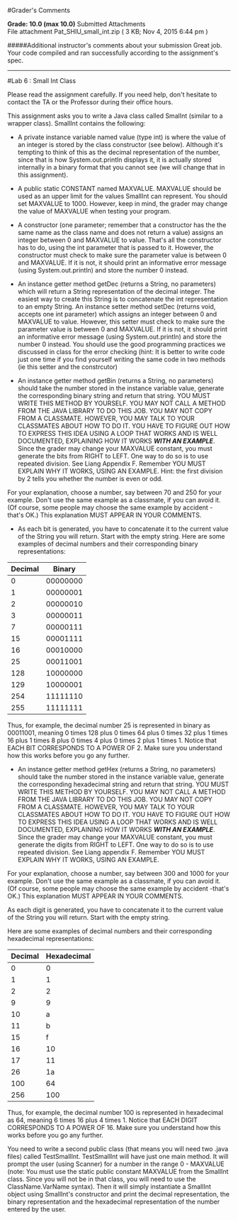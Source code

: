 #Grader's Comments

**Grade:  10.0    (max 10.0)**
Submitted Attachments  
File attachment  Pat_SHIU_small_int.zip ( 3 KB; Nov 4, 2015 6:44 pm ) 

#####Additional instructor's comments about your submission
Great job.  Your code compiled and ran successfully according to the assignment's spec.


----------------------------------------------------
#Lab 6 : Small Int Class 

Please read the assignment carefully. If you need help, don't hesitate to contact the TA or the Professor during their office hours.  

This assignment asks you to write a Java class called SmalInt (similar to a wrapper class). SmallInt contains the following:  

- A private instance variable named value (type int) is where the value of an integer is stored by the class constructor (see below). Although it's tempting to think of this as the decimal representation of the number, since that is how System.out.println displays it, it is actually stored internally in a binary format that you cannot see (we will change that in this assignment). 

- A public static CONSTANT named MAXVALUE. MAXVALUE should be used as an upper limit for the values SmallInt can represent. You should set MAXVALUE to 1000. However, keep in mind, the grader may change the value of MAXVALUE when testing your program. 

- A constructor (one parameter; remember that a constructor has the the same name as the class name and does not return a value) assigns an integer between 0 and MAXVALUE to value. That's all the constructor has to do, using the int parameter that is passed to it. However, the constructor must check to make sure the parameter value is between 0 and MAXVALUE. If it is not, it should print an informative error message (using System.out.println) and store the number 0 instead. 

- An instance getter method getDec (returns a String, no parameters) which will return a String representation of the decimal integer. The easiest way to create this String is to concatenate the int representation to an empty String.
An instance setter method setDec (returns void, accepts one int parameter) which assigns an integer between 0 and MAXVALUE to value. However, this setter must check to make sure the parameter value is between 0 and MAXVALUE. If it is not, it should print an informative error message (using System.out.println) and store the number 0 instead. You should use the good programming practices we discussed in class for the error checking (hint: It is better to write code just one time if you find yourself writing the same code in two methods (ie this setter and the constrcutor) 

- An instance getter method getBin (returns a String, no parameters) should take the number stored in the instance variable value, generate the corresponding binary string and return that string. YOU MUST WRITE THIS METHOD BY YOURSELF. YOU MAY NOT CALL A METHOD FROM THE JAVA LIBRARY TO DO THIS JOB. YOU MAY NOT COPY FROM A CLASSMATE. HOWEVER, YOU MAY TALK TO YOUR CLASSMATES ABOUT HOW TO DO IT. YOU HAVE TO FIGURE OUT HOW TO EXPRESS THIS IDEA USING A LOOP THAT WORKS AND IS WELL DOCUMENTED, EXPLAINING HOW IT WORKS ***WITH AN EXAMPLE***. Since the grader may change your MAXVALUE constant, you must generate the bits from RIGHT to LEFT. One way to do so is to use repeated division. See Liang Appendix F. Remember YOU MUST EXPLAIN WHY IT WORKS, USING AN EXAMPLE. Hint: the first division by 2 tells you whether the number is even or odd.

For your explanation, choose a number, say between 70 and 250 for your example. Don't use the same example as a classmate, if you can avoid it. (Of course, some people may choose the same example by accident - that's OK.) This explanation MUST APPEAR IN YOUR COMMENTS.

- As each bit is generated, you have to concatenate it to the current value of the String you will return. Start with the empty string.
Here are some examples of decimal numbers and their corresponding binary representations: 
 
Decimal     | Binary
------------|-----------
0           |00000000
1           |00000001
2           |00000010
3           |00000011
7           |00000111
15          |00001111
16          |00010000
25          |00011001
128         |10000000
129         |10000001
254         |11111110
255         |11111111

Thus, for example, the decimal number 25 is represented in binary as 00011001, meaning 0 times 128 plus 0 times 64 plus 0 times 32 plus 1 times 16 plus 1 times 8 plus 0 times 4 plus 0 times 2 plus 1 times 1. Notice that EACH BIT CORRESPONDS TO A POWER OF 2. Make sure you understand how this works before you go any further.
 
- An instance getter method getHex (returns a String, no parameters) should take the number stored in the instance variable value, generate the corresponding hexadecimal string and return that string. YOU MUST WRITE THIS METHOD BY YOURSELF. YOU MAY NOT CALL A METHOD FROM THE JAVA LIBRARY TO DO THIS JOB. YOU MAY NOT COPY FROM A CLASSMATE. HOWEVER, YOU MAY TALK TO YOUR CLASSMATES ABOUT HOW TO DO IT. YOU HAVE TO FIGURE OUT HOW TO EXPRESS THIS IDEA USING A LOOP THAT WORKS AND IS WELL DOCUMENTED, EXPLAINING HOW IT WORKS ***WITH AN EXAMPLE***. Since the grader may change your MAXVALUE constant, you must generate the digits from RIGHT to LEFT. One way to do so is to use repeated division. See Liang appendix F. Remember YOU MUST EXPLAIN WHY IT WORKS, USING AN EXAMPLE.

For your explanation, choose a number, say between 300 and 1000 for your example. Don't use the same example as a classmate, if you can avoid it. (Of course, some people may choose the same example by accident -that's OK.) This explanation MUST APPEAR IN YOUR COMMENTS.

As each digit is generated, you have to concatenate it to the current value of the String you will return. Start with the empty string. 

Here are some examples of decimal numbers and their corresponding hexadecimal representations: 

Decimal     | Hexadecimal
------------|-------------
0           |0
1           |1
2           |2
9           |9
10          |a
11          |b
15          |f
16          |10
17          |11
26          |1a
100         |64
256         |100 


Thus, for example, the decimal number 100 is represented in hexadecimal as 64, meaning 6 times 16 plus 4 times 1. Notice that EACH DIGIT CORRESPONDS TO A POWER OF 16. Make sure you understand how this works before you go any further.  



You need to write a second public class (that means you will need two .java files) called TestSmallInt. TestSmallInt will have just one main method. It will prompt the user (using Scanner) for a number in the range 0 - MAXVALUE (note: You must use the static public constant MAXVALUE from the SmallInt class. Since you will not be in that class, you will need to use the ClassName.VarName syntax). Then it will simply instantiate a SmallInt object using SmallInt's constructor and print the decimal representation, the binary representation and the hexadecimal representation of the number entered by the user.

